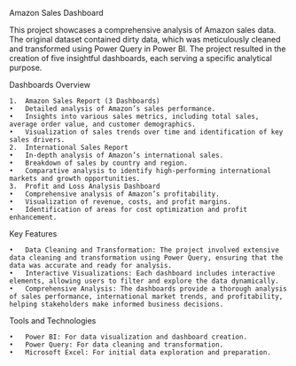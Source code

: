 Amazon Sales Dashboard

This project showcases a comprehensive analysis of Amazon sales data. The original dataset contained dirty data, which was meticulously cleaned and transformed using Power Query in Power BI. The project resulted in the creation of five insightful dashboards, each serving a specific analytical purpose.

Dashboards Overview

	1.	Amazon Sales Report (3 Dashboards)
	•	Detailed analysis of Amazon’s sales performance.
	•	Insights into various sales metrics, including total sales, average order value, and customer demographics.
	•	Visualization of sales trends over time and identification of key sales drivers.
	2.	International Sales Report
	•	In-depth analysis of Amazon’s international sales.
	•	Breakdown of sales by country and region.
	•	Comparative analysis to identify high-performing international markets and growth opportunities.
	3.	Profit and Loss Analysis Dashboard
	•	Comprehensive analysis of Amazon’s profitability.
	•	Visualization of revenue, costs, and profit margins.
	•	Identification of areas for cost optimization and profit enhancement.

Key Features

	•	Data Cleaning and Transformation: The project involved extensive data cleaning and transformation using Power Query, ensuring that the data was accurate and ready for analysis.
	•	Interactive Visualizations: Each dashboard includes interactive elements, allowing users to filter and explore the data dynamically.
	•	Comprehensive Analysis: The dashboards provide a thorough analysis of sales performance, international market trends, and profitability, helping stakeholders make informed business decisions.

Tools and Technologies

	•	Power BI: For data visualization and dashboard creation.
	•	Power Query: For data cleaning and transformation.
	•	Microsoft Excel: For initial data exploration and preparation.
